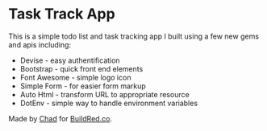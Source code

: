 # Task Track App

This is a simple todo list and task tracking app I built using a few new gems and apis including: 
* Devise - easy authentification
* Bootstrap - quick front end elements
* Font Awesome - simple logo icon
* Simple Form - for easier form markup
* Auto Html - transform URL to appropriate resource
* DotEnv - simple way to handle environment variables

Made by [Chad](https://twitter.com/chadpflores) for [BuildRed.co](http://buildred.co/). 